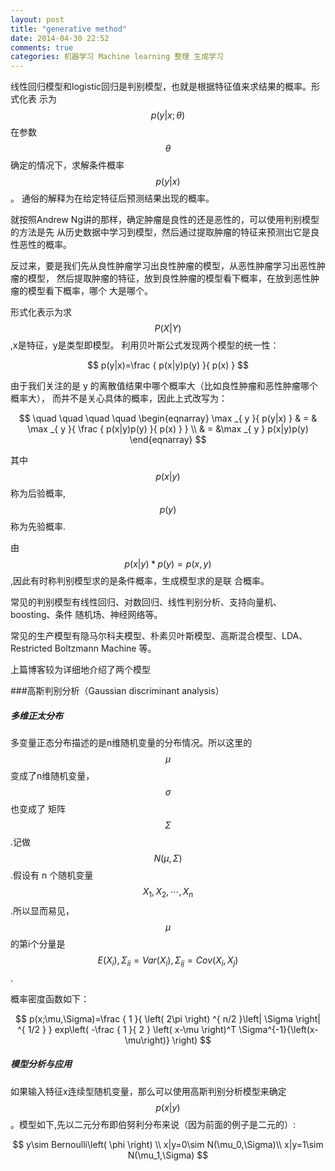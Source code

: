 ```yaml
---
layout: post
title: "generative method"
date: 2014-04-30 22:52
comments: true
categories: 机器学习 Machine learning 整理 生成学习
---
```


线性回归模型和logistic回归是判别模型，也就是根据特征值来求结果的概率。形式化表
示为$$p(y|x;\theta)$$在参数$$\theta$$确定的情况下，求解条件概率$$p(y|x)$$。
通俗的解释为在给定特征后预测结果出现的概率。

就按照Andrew Ng讲的那样，确定肿瘤是良性的还是恶性的，可以使用判别模型的方法是先
从历史数据中学习到模型，然后通过提取肿瘤的特征来预测出它是良性恶性的概率。

反过来，要是我们先从良性肿瘤学习出良性肿瘤的模型，从恶性肿瘤学习出恶性肿瘤的模型，
然后提取肿瘤的特征，放到良性肿瘤的模型看下概率，在放到恶性肿瘤的模型看下概率，哪个
大是哪个。

形式化表示为求$$P(X|Y)$$,x是特征，y是类型即模型。
利用贝叶斯公式发现两个模型的统一性：

$$
p(y|x)=\frac { p(x|y)p(y) }{ p(x) } 
$$

由于我们关注的是 y 的离散值结果中哪个概率大（比如良性肿瘤和恶性肿瘤哪个概率大），
而并不是关心具体的概率，因此上式改写为：

$$
\quad \quad \quad \quad \begin{eqnarray} \max _{ y }{ p(y|x) }  & = & \max _{ y }{ \frac { p(x|y)p(y) }{ p(x) }  }  \\  & = &\max _{ y } p(x|y)p(y) \end{eqnarray}
$$


其中$$p(x|y)$$称为后验概率,$$p(y)$$称为先验概率.

由$$p(x|y)*p(y)=p(x,y)$$,因此有时称判别模型求的是条件概率，生成模型求的是联
合概率。

常见的判别模型有线性回归、对数回归、线性判别分析、支持向量机、boosting、条件
随机场、神经网络等。

常见的生产模型有隐马尔科夫模型、朴素贝叶斯模型、高斯混合模型、LDA、Restricted 
Boltzmann Machine 等。

上篇博客较为详细地介绍了两个模型

###高斯判别分析（Gaussian discriminant analysis）

##### 多维正太分布

多变量正态分布描述的是n维随机变量的分布情况。所以这里的$$\mu $$变成了n维随机变量，$$\sigma $$也变成了
矩阵$$\Sigma $$.记做$$N(\mu,\Sigma)$$.假设有 n 个随机变量$$X_1,X_2,\cdots ,X_n$$.所以显而易见，$$\mu $$的第i个分量是$$E(X_i),\Sigma_{ii}=Var(X_i),\Sigma_{ij}=Cov(X_i,X_j)$$.

概率密度函数如下：

$$
p(x;\mu,\Sigma)=\frac { 1 }{ \left( 2\pi  \right) ^{ n/2 }\left| \Sigma  \right| ^{ 1/2 } } exp\left( -\frac { 1 }{ 2 } \left( x-\mu \right)^T \Sigma^{-1}{\left(x-\mu\right)} \right) 
$$

##### 模型分析与应用

如果输入特征x连续型随机变量，那么可以使用高斯判别分析模型来确定$$p(x|y)$$。模型如下,先以二元分布即伯努利分布来说（因为前面的例子是二元的）:

$$
y\sim Bernoulli\left( \phi \right) \\
x|y=0\sim N(\mu_0,\Sigma)\\
x|y=1\sim N(\mu_1,\Sigma)
$$


